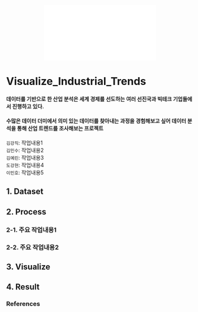 <p align="center"> 
  <iframe width=“560” height=“315" src=“https://www.youtube.com/embed/MaGWS-VnWwc” title=“YouTube video player” frameborder=“0” allow=“accelerometer; autoplay; clipboard-write; encrypted-media; gyroscope; picture-in-picture; web-share” allowfullscreen></iframe>
</p>

# Visualize_Industrial_Trends



#### 데이터를 기반으로 한 산업 분석은 세계 경제를 선도하는 여러 선진국과 빅테크 기업들에서 진행하고 있다.
#### 수많은 데이터 더미에서 의미 있는 데이터를 찾아내는 과정을 경험해보고 싶어 데이터 분석을 통해 산업 트렌드를 조사해보는 프로젝트  
`김강직`: 작업내용1    
`김민수`: 작업내용2    
`김예린`: 작업내용3   
`도강현`: 작업내용4   
`이민호`: 작업내용5   
## 1. Dataset
## 2. Process
### 2-1. 주요 작업내용1
### 2-2. 주요 작업내용2
## 3. Visualize
## 4. Result
### References